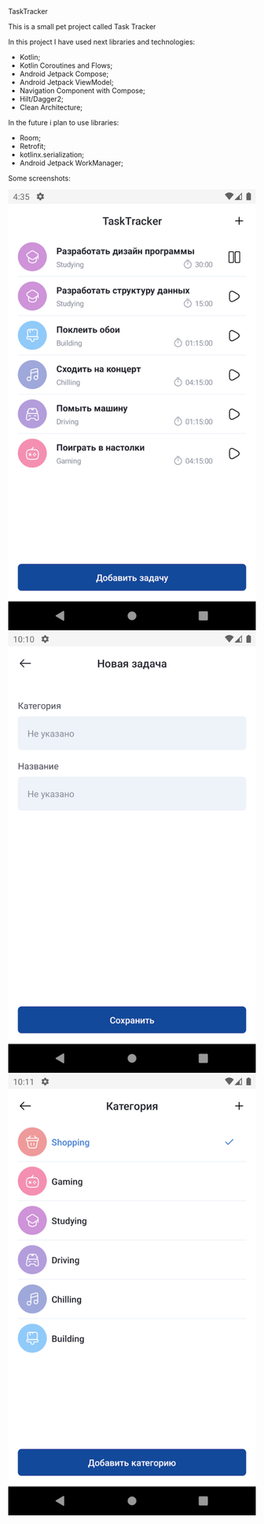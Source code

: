 TaskTracker

This is a small pet project called Task Tracker

In this project I have used next libraries and technologies:

* Kotlin;
* Kotlin Coroutines and Flows;
* Android Jetpack Compose;
* Android Jetpack ViewModel;
* Navigation Component with Compose;
* Hilt/Dagger2;
* Clean Architecture;

In the future i plan to use libraries:

* Room;
* Retrofit;
* kotlinx.serialization;
* Android Jetpack WorkManager;

Some screenshots:

![Main view](./screenshots/Screenshot_1.png?raw=true)
![Task edit view](./screenshots/Screenshot_2.png?raw=true)
![Category choose view](./screenshots/Screenshot_3.png?raw=true)

